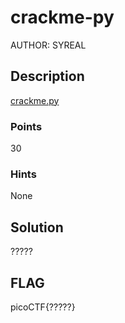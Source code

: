 # crackme-py
AUTHOR: SYREAL
## Description
[crackme.py](crackme.py)
### Points
30
### Hints
None
## Solution
?????
## FLAG
picoCTF{?????}

